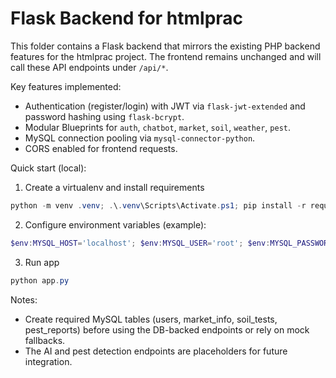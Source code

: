 # Flask Backend for htmlprac

This folder contains a Flask backend that mirrors the existing PHP backend features for the htmlprac project. The frontend remains unchanged and will call these API endpoints under `/api/*`.

Key features implemented:
- Authentication (register/login) with JWT via `flask-jwt-extended` and password hashing using `flask-bcrypt`.
- Modular Blueprints for `auth`, `chatbot`, `market`, `soil`, `weather`, `pest`.
- MySQL connection pooling via `mysql-connector-python`.
- CORS enabled for frontend requests.

Quick start (local):

1. Create a virtualenv and install requirements

```powershell
python -m venv .venv; .\.venv\Scripts\Activate.ps1; pip install -r requirements.txt
```

2. Configure environment variables (example):

```powershell
$env:MYSQL_HOST='localhost'; $env:MYSQL_USER='root'; $env:MYSQL_PASSWORD=''; $env:MYSQL_DB='agri_db'; $env:JWT_SECRET_KEY='change-me'
```

3. Run app

```powershell
python app.py
```

Notes:
- Create required MySQL tables (users, market_info, soil_tests, pest_reports) before using the DB-backed endpoints or rely on mock fallbacks.
- The AI and pest detection endpoints are placeholders for future integration.
